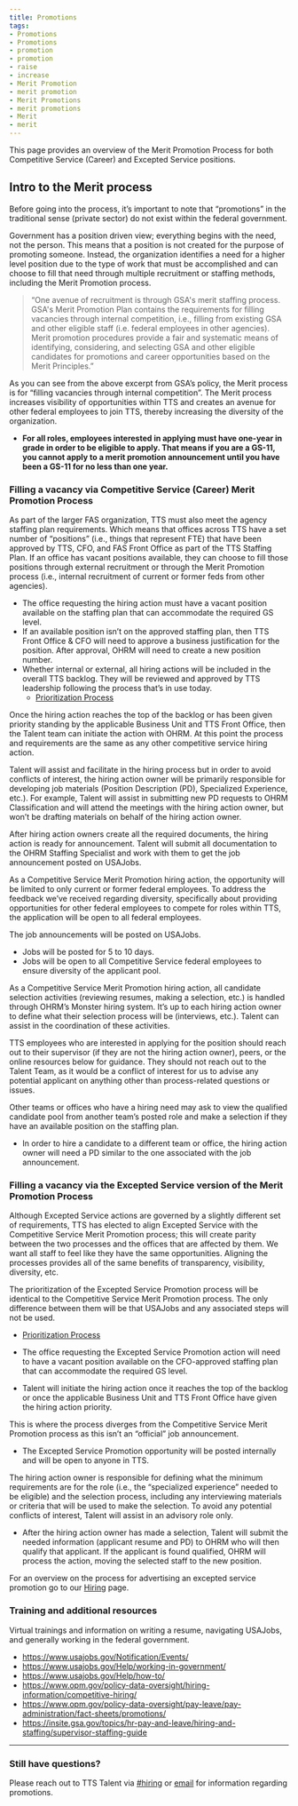 ```yaml
---
title: Promotions
tags:
- Promotions
- Promotions
- promotion
- promotion
- raise
- increase
- Merit Promotion
- merit promotion
- Merit Promotions
- merit promotions
- Merit
- merit
---
```


This page provides an overview of the Merit Promotion Process for both Competitive Service (Career) and Excepted Service positions.

## Intro to the Merit process

Before going into the process, it’s important to note that “promotions” in the traditional sense (private sector) do not exist within the federal government.

Government has a position driven view; everything begins with the need, not the person. This means that a position is not created for the purpose of promoting someone.  Instead, the organization identifies a need for a higher level position due to the type of work that must be accomplished and can choose to fill that need through multiple recruitment or staffing methods, including the Merit Promotion process.

> “One avenue of recruitment is through GSA's merit staffing process. GSA's Merit Promotion Plan contains the requirements for filling vacancies through internal competition, i.e., filling from existing GSA and other eligible staff (i.e. federal employees in other agencies). Merit promotion procedures provide a fair and systematic means of identifying, considering, and selecting GSA and other eligible candidates for promotions and career opportunities based on the Merit Principles.”

As you can see from the above excerpt from GSA’s policy, the Merit process is for “filling vacancies through internal competition”. The Merit process increases visibility of opportunities within TTS and creates an avenue for other federal employees to join TTS, thereby increasing the diversity of the organization.

- **For all roles, employees interested in applying must have one-year in grade in order to be eligible to apply.  That means if you are a GS-11, you cannot apply to a merit promotion announcement until you have been a GS-11 for no less than one year.**

### Filling a vacancy via Competitive Service (Career) Merit Promotion Process

As part of the larger FAS organization, TTS must also meet the agency staffing plan requirements. Which means that offices across TTS have a set number of “positions” (i.e., things that represent FTE) that have been approved by TTS, CFO, and FAS Front Office as part of the TTS Staffing Plan. If an office has vacant positions available, they can choose to fill those positions through external recruitment or through the Merit Promotion process (i.e., internal recruitment of current or former feds from other agencies).

- The office requesting the hiring action must have a vacant position available on the staffing plan that can accommodate the required GS level.
- If an available position isn’t on the approved staffing plan, then TTS Front Office & CFO will need to approve a business justification for the position. After approval, OHRM will need to create a new position number.
- Whether internal or external, all hiring actions will be included in the overall TTS backlog. They will be reviewed and approved by TTS leadership following the process that’s in use today.
  -  [Prioritization Process](https://docs.google.com/document/d/1V-7IyFIlLifgRg89TNKTS5oisOF-QdAZsWYCy7ot7AA/edit?usp=sharing)

Once the hiring action reaches the top of the backlog or has been given priority standing by the applicable Business Unit and TTS Front Office, then the Talent team can initiate the action with OHRM. At this point the process and requirements are the same as any other competitive service hiring action.

Talent will assist and facilitate in the hiring process but in order to avoid conflicts of interest, the hiring action owner will be primarily responsible for developing job materials (Position Description (PD), Specialized Experience, etc.). For example, Talent will assist in submitting new PD requests to OHRM Classification and will attend the meetings with the hiring action owner, but won’t be drafting materials on behalf of the hiring action owner.

After hiring action owners create all the required documents, the hiring action is ready for announcement. Talent will submit all documentation to the OHRM Staffing Specialist and work with them to get the job announcement posted on USAJobs.

As a Competitive Service Merit Promotion hiring action, the opportunity will be limited to only current or former federal employees. To address the feedback we’ve received regarding diversity, specifically about providing opportunities for other federal employees to compete for roles within TTS, the application will be open to all federal employees.  

The job announcements will be posted on USAJobs.

- Jobs will be posted for 5 to 10 days.
- Jobs will be open to all Competitive Service federal employees to ensure diversity of the applicant pool.

As a Competitive Service Merit Promotion hiring action, all candidate selection activities (reviewing resumes, making a selection, etc.) is handled through OHRM’s Monster hiring system. It’s up to each hiring  action owner to define what their selection process will be (interviews, etc.). Talent can assist in the coordination of these activities.

TTS employees who are interested in applying for the position should reach out to their supervisor (if they are not the hiring action owner), peers, or the online resources below for guidance. They should not reach out to the Talent Team, as it would be a conflict of interest for us to advise any potential applicant on anything other than process-related questions or issues.

Other teams or offices who have a hiring need may ask to view the qualified candidate pool from another team’s posted role and make a selection if they have an available position on the staffing plan.

- In order to hire a candidate to a different team or office, the hiring action owner will need a PD similar to the one associated with the job announcement.


### Filling a vacancy via the Excepted Service version of the Merit Promotion Process

Although Excepted Service actions are governed by a slightly different set of requirements, TTS has elected to align Excepted Service with the Competitive Service Merit Promotion process; this will create parity between the two processes and the offices that are affected by them. We want all staff to feel like they have the same opportunities. Aligning the processes provides all of the same benefits of transparency, visibility, diversity, etc.

The prioritization of the Excepted Service Promotion process will be identical to the Competitive Service Merit Promotion process. The only difference between them will be that USAJobs and any associated steps will not be used.

-  [Prioritization Process](https://docs.google.com/document/d/1V-7IyFIlLifgRg89TNKTS5oisOF-QdAZsWYCy7ot7AA/edit?usp=sharing)

- The office requesting the Excepted Service Promotion action will need to have a vacant position available on the CFO-approved staffing plan that can accommodate the required GS level.

- Talent will initiate the hiring action once it reaches the top of the backlog or once the applicable Business Unit and TTS Front Office have given the hiring action priority.

This is where the process diverges from the Competitive Service Merit Promotion process as this isn’t an “official” job announcement.

- The Excepted Service Promotion opportunity will be posted internally and will be open to anyone in TTS.

The hiring action owner is responsible for defining what the minimum requirements are for the role (i.e., the “specialized experience” needed to be eligible) and the selection process, including any interviewing materials or criteria that will be used to make the selection. To avoid any potential conflicts of interest, Talent will assist in an advisory role only.

- After the hiring action owner has made a selection, Talent will submit the needed information (applicant resume and PD) to OHRM who will then qualify that applicant. If the applicant is found qualified, OHRM will process the action, moving the selected staff to the new position.

For an overview on the process for advertising an excepted service promotion go to our [Hiring]({{site.baseurl}}/hiring) page.

### Training and additional resources

Virtual trainings and information on writing a resume, navigating USAJobs, and generally working in the federal government.

- https://www.usajobs.gov/Notification/Events/
- https://www.usajobs.gov/Help/working-in-government/
- https://www.usajobs.gov/Help/how-to/
- https://www.opm.gov/policy-data-oversight/hiring-information/competitive-hiring/
- https://www.opm.gov/policy-data-oversight/pay-leave/pay-administration/fact-sheets/promotions/
- https://insite.gsa.gov/topics/hr-pay-and-leave/hiring-and-staffing/supervisor-staffing-guide

--------------------------------------------------------------------------------

### Still have questions?

Please reach out to TTS Talent via [#hiring](https://gsa-tts.slack.com/messages/hiring/) or [email](mailto:jointts@gsa.gov) for information regarding promotions.
